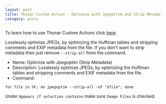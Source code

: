 ```yaml
---
layout: post
title: Thunar Custom Action - Optimize with Jpegotrim and Strip Metadata
category: posts
---
```

To learn how to use Thunar Custom Actions click [here](https://birchwell.github.io/posts/thunar-custom-actions-tutorial-convert-video-to-avi/).

Losslessly optimize JPEGs, by optimizing the Huffman tables and stripping comments and EXIF metadata from the file. If you don't want to strip metadata then just remove `--strip-all` from the command.

* Name: Optimize with Jpegoptim (Strip Metadata)
* Description: Losslessly optimize JPEGs, by optimizing the Huffman tables and stripping comments and EXIF metadata from the file.
* Command: 

`for file in %F; do jpegoptim --strip-all -of "$file"; done`

Under `Appears if selection contains` make sure `Image Files` is checked.
